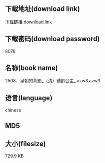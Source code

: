 ## 下载地址(download link)
[下载链接 download link](https://voluble-croquembouche-d321dc.netlify.app/?s=2508%E3%80%81%E7%9A%87%E6%9C%9D%E7%9A%84%E8%83%8C%E5%BD%B1_%EF%BC%88%E6%B8%85%EF%BC%89%E5%BE%B7%E9%BE%84%E5%85%AC%E4%B8%BB_.azw3)

## 下载密码(download password)
8078

## 名称(book name)
2508、皇朝的背影_（清）德龄公主_.azw3.azw3

## 语言(language)
chinese

## MD5


## 大小(filesize)
729.9 KB
